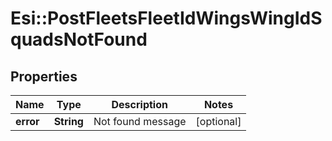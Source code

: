 # Esi::PostFleetsFleetIdWingsWingIdSquadsNotFound

## Properties
Name | Type | Description | Notes
------------ | ------------- | ------------- | -------------
**error** | **String** | Not found message | [optional] 


